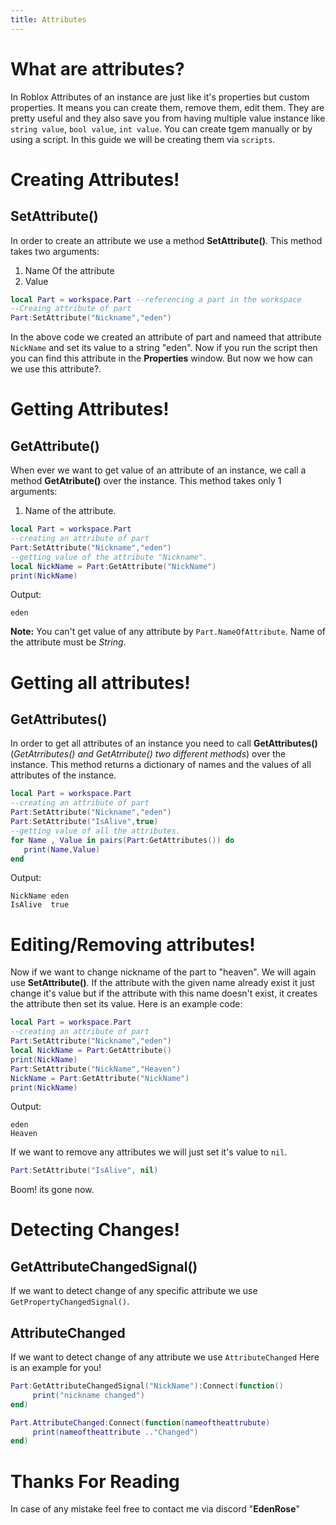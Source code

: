 ```yaml
---
title: Attributes
---
```


# What are attributes?
In Roblox Attributes of an instance are just like it's properties but custom properties.
It means you can create them, remove them, edit them. They are pretty useful and they also save you from having multiple value instance like ``string value``, ``bool value``, ``int value``.
You can create tgem manually or by using a script. In this guide we will be creating them via ``scripts``.

# Creating Attributes!
## SetAttribute()
In order to create an attribute we use a method **SetAttribute()**. This method takes two arguments:
1) Name Of the attribute
2) Value
```lua
local Part = workspace.Part --referencing a part in the workspace
--Creaing attribute of part
Part:SetAttribute("Nickname","eden")
```
In the above code we created an attribute of part and nameed that attribute `NickName` and set its value to a string "eden".
Now if you run the script then you can find this attribute in the **Properties** window. But now we how can we use this attribute?.

# Getting Attributes!
## GetAttribute()
When ever we want to get value of an attribute of an instance, we call a method **GetAtribute()** over the instance. This method takes only 1 arguments:
1) Name of the attribute.
```lua
local Part = workspace.Part
--creating an attribute of part
Part:SetAttribute("Nickname","eden")
--getting value of the attribute "Nickname".
local NickName = Part:GetAttribute("NickName")
print(NickName)
```
Output:
```
eden
```
**Note:** You can't get value of any attribute by ``Part.NameOfAttribute``. Name of the attribute must be *String*.

# Getting all attributes!
## GetAttributes()
In order to get all attributes of an instance you need to call **GetAttributes()** (*GetAtrributes() and GetAtrribute() two different methods*) over the instance. This method returns a dictionary of names and the values of all attributes of the instance.
```lua
local Part = workspace.Part
--creating an attribute of part
Part:SetAttribute("Nickname","eden")
Part:SetAttribute("IsAlive",true)
--getting value of all the attributes.
for Name , Value in pairs(Part:GetAttributes()) do
   print(Name,Value)
end
```
Output:
```
NickName eden
IsAlive  true
```


# Editing/Removing attributes!
Now if we want to change nickname of the part to "heaven". We will again use **SetAttribute()**. If the attribute with the given name already exist it just change it's value but if the attribute with this name doesn't exist, it creates the attribute then set its value.
Here is an example code:
```lua
local Part = workspace.Part
--creating an attribute of part
Part:SetAttribute("Nickname","eden")
local NickName = Part:GetAttribute()
print(NickName)
Part:SetAttribute("NickName","Heaven")
NickName = Part:GetAttribute("NickName")
print(NickName)
```
Output:
```
eden
Heaven
```
If we want to remove any attributes we will just set it's value to ``nil``.
```lua
Part:SetAttribute("IsAlive", nil)
```
Boom! its gone now.

# Detecting Changes!
## GetAttributeChangedSignal()
If we want to detect change of any specific attribute we use ``GetPropertyChangedSignal()``.
## AttributeChanged
If we want to detect change of any attribute we use ``AttributeChanged``
Here is an example for you!
```lua
Part:GetAttributeChangedSignal("NickName"):Connect(function()
     print("nickname changed")
end)

Part.AttributeChanged:Connect(function(nameoftheattrubute)
     print(nameoftheattribute .."Changed")
end)
```
# Thanks For Reading

In case of any mistake feel free to contact me via discord "**EdenRose**"
